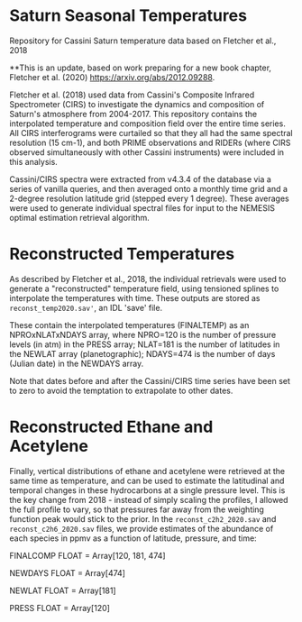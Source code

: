 # Saturn Seasonal Temperatures
Repository for Cassini Saturn temperature data based on Fletcher et al., 2018

**This is an update, based on work preparing for a new book chapter, Fletcher et al. (2020) https://arxiv.org/abs/2012.09288.

Fletcher et al. (2018) used data from Cassini's Composite Infrared Spectrometer (CIRS) to investigate the dynamics and composition of Saturn's atmosphere from 2004-2017.  This repository contains the interpolated temperature and composition field over the entire time series.  All CIRS interferograms were curtailed so that they all had the same spectral resolution (15 cm-1), and both PRIME observations and RIDERs (where CIRS observed simultaneously with other Cassini instruments) were included in this analysis.

Cassini/CIRS spectra were extracted from v4.3.4 of the database via a series of vanilla queries, and then averaged onto a monthly time grid and a 2-degree resolution latitude grid (stepped every 1 degree).  These averages were used to generate individual spectral files for input to the NEMESIS optimal estimation retrieval algorithm.  

# Reconstructed Temperatures
As described by Fletcher et al., 2018, the individual retrievals were used to generate a "reconstructed" temperature field, using tensioned splines to interpolate the temperatures with time.  These outputs are stored as `reconst_temp2020.sav'`, an IDL 'save' file.  

These contain the interpolated temperatures (FINALTEMP) as an NPROxNLATxNDAYS array, where NPRO=120 is the number of pressure levels (in atm) in the PRESS array; NLAT=181 is the number of latitudes in the NEWLAT array (planetographic); NDAYS=474 is the number of days (Julian date) in the NEWDAYS array.  

Note that dates before and after the Cassini/CIRS time series have been set to zero to avoid the temptation to extrapolate to other dates.

# Reconstructed Ethane and Acetylene
Finally, vertical distributions of ethane and acetylene were retrieved at the same time as temperature, and can be used to estimate the latitudinal and temporal changes in these hydrocarbons at a single pressure level.  This is the key change from 2018 - instead of simply scaling the profiles, I allowed the full profile to vary, so that pressures far away from the weighting function peak would stick to the prior.  In the `reconst_c2h2_2020.sav` and  `reconst_c2h6_2020.sav` files, we provide estimates of the abundance of each species in ppmv as a function of latitude, pressure, and time:

FINALCOMP       FLOAT     = Array[120, 181, 474]

NEWDAYS         FLOAT     = Array[474]

NEWLAT          FLOAT     = Array[181]

PRESS           FLOAT     = Array[120]



